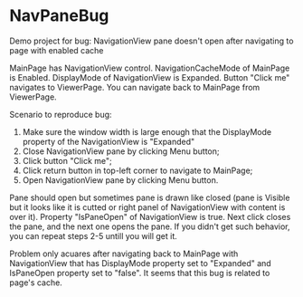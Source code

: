 # NavPaneBug
Demo project for bug: NavigationView pane doesn't open after navigating to page with enabled cache

MainPage has NavigationView control. NavigationCacheMode of MainPage is Enabled. DisplayMode of NavigationView is Expanded. Button "Click me" navigates to ViewerPage. You can navigate back to MainPage from ViewerPage.

Scenario to reproduce bug:
1. Make sure the window width is large enough that the DisplayMode property of the NavigationView is "Expanded"
2. Close NavigationView pane by clicking Menu button;
3. Click button "Click me";
4. Click return button in top-left corner to navigate to MainPage;
5. Open NavigationView pane by clicking Menu button.

Pane should open but sometimes pane is drawn like closed (pane is Visible but it looks like it is cutted or right panel of NavigationView with content is over it).
Property "IsPaneOpen" of NavigationView is true. Next click closes the pane, and the next one opens the pane.
If you didn't get such behavior, you can repeat steps 2-5 untill you will get it.

Problem only acuares after navigating back to MainPage with NavigationView that has DisplayMode property set to "Expanded" and IsPaneOpen property set to "false". It seems that this bug is related to page's cache.
